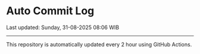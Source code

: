 # Auto Commit Log

Last updated: Sunday, 31-08-2025 08:06 WIB

---

This repository is automatically updated every 2 hour using GitHub Actions.
